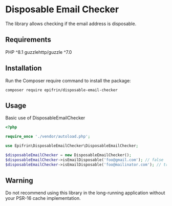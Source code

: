 # Disposable Email Checker
The library allows checking if the email address is disposable.

## Requirements

PHP ^8.1
guzzlehttp/guzzle ^7.0

## Installation

Run the Composer require command to install the package:

`composer require epifrin/disposable-email-checker`

## Usage

Basic use of DisposableEmailChecker

```php
<?php

require_once './vendor/autoload.php';

use Epifrin\DisposableEmailChecker\DisposableEmailChecker;

$disposableEmailChecker = new DisposableEmailChecker();
$disposableEmailChecker->isEmailDisposable('foo@gmail.com'); // false
$disposableEmailChecker->isEmailDisposable('foo@mailinator.com'); // true
```

## Warning
Do not recommend using this library in the long-running application without your PSR-16 cache implementation.